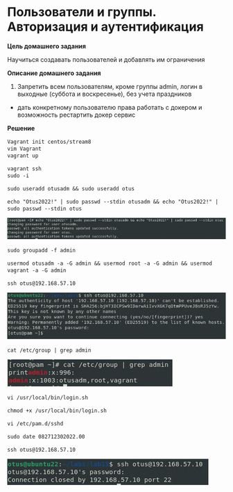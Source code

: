 # Пользователи и группы. Авторизация и аутентификация 

**Цель домашнего задания**

Научиться создавать пользователей и добавлять им ограничения

**Описание домашнего задания**

1) Запретить всем пользователям, кроме группы admin, логин в выходные (суббота и воскресенье), без учета праздников

* дать конкретному пользователю права работать с докером и возможность рестартить докер сервис

**Решение**

```
Vagrant init centos/stream8
vim Vagrant
vagrant up
```

```
vagrant ssh
sudo -i
```

```
sudo useradd otusadm && sudo useradd otus
```

```
echo "Otus2022!" | sudo passwd --stdin otusadm && echo "Otus2022!" | sudo passwd --stdin otus
```
![Alt text](image.png)

```
sudo groupadd -f admin
```

```
usermod otusadm -a -G admin && usermod root -a -G admin && usermod vagrant -a -G admin
```

```
ssh otus@192.168.57.10
```
![Alt text](image-1.png)

```
cat /etc/group | grep admin
```
![Alt text](image-2.png)

```
vi /usr/local/bin/login.sh
```

```
chmod +x /usr/local/bin/login.sh
```

```
vi /etc/pam.d/sshd 
```

```
sudo date 082712302022.00
```

```
ssh otus@192.168.57.10
```
![Alt text](image-3.png)
